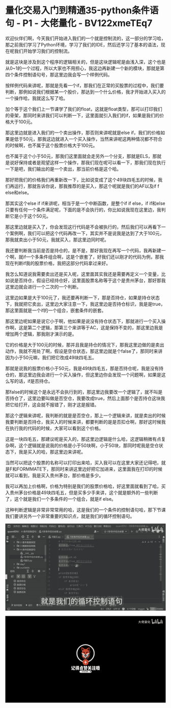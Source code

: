 # 量化交易入门到精通35-python条件语句 - P1 - 大佬量化 - BV122xmeTEq7

欢迎伙伴们啊，今天我们开始进入我们的一个就是控制流的，这一部分的学习哈，那之前我们学习了Python环境，学习了我们的IDE，然后还学习了基本的语法，现在呢我们开始学习我们的控制流。

就是这块是涉及到这个程序的逻辑相关的，但是这块逻辑呢是由浅入深，这个也是从0~1的一个过程，所以大家也不用担心，我这边再新建一个新的模块，那就是第四个条件控制语句号，那这里边我会写一个样例代码。

按样例代码来讲呢，那就是先看一个if，那我们在正常的买股票的过程中，我们要判断，那例如说我们根据某一个股价，那达到一个什么价格，我才开始进入买入的一个操作哈，我就这么写了哈。

加个等于这个我们上一节课学了我们的float，这就是float类型，那可以打印我们的骨架，那同时来讲我们可以判断一下，这里面就引入我们的if，如果是我们的价格大于100元。

那这里边就是进入我们的一个卖出操作，那否则来讲呢就是else if，我们的价格如果是低于50元，那我这边就进入一个买入操作，当然来讲呢这两种情况都不符合的时候啊，也不属于这个股票价格大于100元。

也不属于这个小于50元，那我们这里面就会走另外一个分支，那就是ELS，那就是说好保持或者是观望这样一个操作，那我们现在呢可以看一下，那我们现在执行一下是吧，我们输出的是一个卖出，那当前价格是这个哈。

那好把我们的价格我们再重新改一下，比如说变成了这个49块四毛五的时候，我们再运行，那就告诉你说，那我推荐的是买入，那这个呢就是我们的AF以及if f else和else。

那其实这个else if if来讲呢，相当于是一个中断函数，是整个if if else，if if和else只要有任何一个条件满足呢，下面的是不会执行的，你比如说我现在这里边，我判断它是小于这个50元。

那这里边就是买入了，你会发现这行代码是不会被执行的，然后我们可以再看下一个案例啊，我们可以把这个代码再改一下，其实并不是说我是达到了大于100元，那我就卖出小于50元，我就买入，那这里边同时呢。

我还要判断我当前是否是持仓的，是不是，那好我现在再写一个代码，我再新建一个啊，就if一个多条件组合啊，这是个嵌套了，好我们还以刚才的代码为例，那我现在判断if我的股票价格，我把这部分代码拿过来好。

我怎么知道说我需要卖出还是买入呢，这里面其实我还是需要再定义一个变量，比如说是否持仓，假设已经持仓好，这里面股票名称等于这个是贵州茅台，那好那我这里边就会进行一个二次的一个判断。

这里边如果是大于100元了，我还要再判断一下，那是否持仓，如果是持仓状态下，我就把它卖出，这里边大家注意一下，我这里边是否持仓标识，我是是true，那这里面就是一个if的一个组合，嵌套条件的嵌套。

那这里边呢如果是说它小于啊，他如果是说没有持仓状态下，那就进行一个买入操作啊，这是第二个逻辑，那第三个来讲等于AC，这是保持不变的，那这里边我是增加两个逻辑，那我刚才演示的是。

它的价格是大于100元的时候，那并且我是持仓的情况下，那我这里边做的是卖出动作，我就不用处了啊，假设是空仓状态，那这里边就是个false了，那同时来讲因为小于50元嘛，我们把它改成49块四毛五。

那就是说我的股票价格小于50元，我是49块四毛五，那是否持仓呢，我是没有持仓的，那这里边我会进行一个买入操作，但这里边你会发现一个问题啊，如果是这么写的话，if是否持仓。

那false的时候这个是永远不会执行到的，那这里边我要改一个逻辑了，就不叫是否持仓了，这里边要叫做是否空仓，我要改成true，然后上面那个是否持仓这块我把它给打开，这会就不报错了，刚才这是报错。

那这个逻辑来讲呢，我判断的就是是否空仓，那上一个逻辑来讲，就是卖出的时候我要判断是否持仓，我买入的时候来讲，都要判断的是是否扣仓啊，那好这时候我在执行我的代码的时候，大家可以看到这个价格。

这是一块四毛五，那建议呢是买入的，那这里边逻辑是什么哈，这逻辑稍微有点复杂啊，这个逻辑就是说我的价格是小于50块啊，小于50块，那同时呢我是空仓状态下，我是买入的哈，那这里边来讲呢。

当然可以把这个股票的名称可以打印出来哈，买入我可以在这里大家还记得吧，就是F和FORMMATE下，那同时来讲这里边好把它加进来，这里面我在打印的时候就可以看到，我是买入贵州茅台，那价格是多少。

我可以再加上价格啊，价格为特别是我们的股票价格哈，好这里面就看到了哈，买入贵州茅台价格是49块四毛五，但是买多少手来讲，这个就是额外的一些判断了，这个就是我们一个多条件的一个组合，就是if else。

这种判断逻辑是非常非常常用的哈，这是我们的一个条件的控制语句哈，那下节课我们要讲另外一个非常重要的知识点，就是我们的循环控制语句。



![](img/deb31aceb6f327d860886047131b54b7_1.png)

![](img/deb31aceb6f327d860886047131b54b7_2.png)